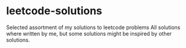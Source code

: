 # leetcode-solutions
Selected assortment of my solutions to leetcode problems
All solutions where written by me, but some solutions might be inspired by other solutions.

